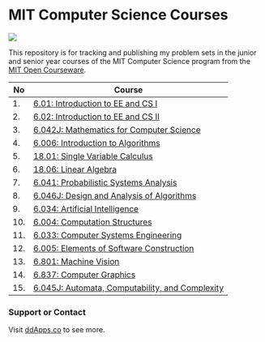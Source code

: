 MIT Computer Science Courses
==============

![](https://raw.githubusercontent.com/duliodenis/mit-cs-courses/master/art/mit-cs.png)

This repository is for tracking and publishing my problem sets in the junior and senior year courses of the MIT Computer Science program from the [MIT Open Courseware](http://ocw.mit.edu/index.htm).

No  | Course
------------- | -------------
1. | [6.01: Introduction to EE and CS I](http://ocw.mit.edu/courses/electrical-engineering-and-computer-science/6-01sc-introduction-to-electrical-engineering-and-computer-science-i-spring-2011/)
2. | [6.02: Introduction to EE and CS II](http://ocw.mit.edu/courses/electrical-engineering-and-computer-science/6-02-introduction-to-eecs-ii-digital-communication-systems-fall-2012/)
3. | [6.042J: Mathematics for Computer Science](http://ocw.mit.edu/courses/electrical-engineering-and-computer-science/6-042j-mathematics-for-computer-science-fall-2010/index.htm)
4. | [6.006: Introduction to Algorithms](http://ocw.mit.edu/courses/electrical-engineering-and-computer-science/6-006-introduction-to-algorithms-fall-2011/)
5. | [18.01: Single Variable Calculus](http://ocw.mit.edu/courses/mathematics/18-01-single-variable-calculus-fall-2006/)
6. | [18.06: Linear Algebra](http://ocw.mit.edu/courses/mathematics/18-06-linear-algebra-spring-2010/)
7. | [6.041: Probabilistic Systems Analysis](http://ocw.mit.edu/courses/electrical-engineering-and-computer-science/6-041-probabilistic-systems-analysis-and-applied-probability-fall-2010/)
8. | [6.046J: Design and Analysis of Algorithms](http://ocw.mit.edu/courses/electrical-engineering-and-computer-science/6-046j-introduction-to-algorithms-sma-5503-fall-2005/)
9. | [6.034: Artificial Intelligence](http://ocw.mit.edu/courses/electrical-engineering-and-computer-science/6-034-artificial-intelligence-fall-2010/)
10. | [6.004: Computation Structures](http://ocw.mit.edu/courses/electrical-engineering-and-computer-science/6-004-computation-structures-spring-2009/)
11. | [6.033: Computer Systems Engineering](http://ocw.mit.edu/courses/electrical-engineering-and-computer-science/6-033-computer-system-engineering-spring-2009/)
12. | [6.005: Elements of Software Construction](http://ocw.mit.edu/courses/electrical-engineering-and-computer-science/6-005-elements-of-software-construction-fall-2011/)
13. | [6.801: Machine Vision](http://ocw.mit.edu/courses/electrical-engineering-and-computer-science/6-801-machine-vision-fall-2004/)
14. | [6.837: Computer Graphics](http://ocw.mit.edu/courses/electrical-engineering-and-computer-science/6-837-computer-graphics-fall-2012/)
15. | [6.045J: Automata, Computability, and Complexity](http://ocw.mit.edu/courses/electrical-engineering-and-computer-science/6-045j-automata-computability-and-complexity-spring-2011/)

### Support or Contact
Visit [ddApps.co](http://ddapps.co) to see more.
